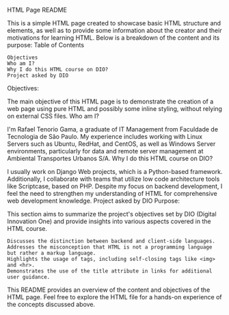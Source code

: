 HTML Page README

This is a simple HTML page created to showcase basic HTML structure and elements, as well as to provide some information about the creator and their motivations for learning HTML. Below is a breakdown of the content and its purpose:
Table of Contents

    Objectives
    Who am I?
    Why I do this HTML course on DIO?
    Project asked by DIO

Objectives:

The main objective of this HTML page is to demonstrate the creation of a web page using pure HTML and possibly some inline styling, without relying on external CSS files.
Who am I?

I'm Rafael Tenorio Gama, a graduate of IT Management from Faculdade de Tecnologia de São Paulo. My experience includes working with Linux Servers such as Ubuntu, RedHat, and CentOS, as well as Windows Server environments, particularly for data and remote server management at Ambiental Transportes Urbanos S/A.
Why I do this HTML course on DIO?

I usually work on Django Web projects, which is a Python-based framework. Additionally, I collaborate with teams that utilize low code architecture tools like Scriptcase, based on PHP. Despite my focus on backend development, I feel the need to strengthen my understanding of HTML for comprehensive web development knowledge.
Project asked by DIO
Purpose:

This section aims to summarize the project's objectives set by DIO (Digital Innovation One) and provide insights into various aspects covered in the HTML course.

    Discusses the distinction between backend and client-side languages.
    Addresses the misconception that HTML is not a programming language but rather a markup language.
    Highlights the usage of tags, including self-closing tags like <img> and <hr>.
    Demonstrates the use of the title attribute in links for additional user guidance.

This README provides an overview of the content and objectives of the HTML page. Feel free to explore the HTML file for a hands-on experience of the concepts discussed above.
